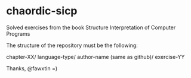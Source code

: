 chaordic-sicp
=============

Solved exercises from the book Structure Interpretation of Computer Programs

The structure of the repository must be the following:

chapter-XX/
	language-type/
		author-name (same as github)/
			exercise-YY


Thanks, @fawxtin =)

